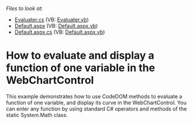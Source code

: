 <!-- default file list -->
*Files to look at*:

* [Evaluater.cs](./CS/WebSite/App_Code/Evaluater.cs) (VB: [Evaluater.vb](./VB/WebSite/App_Code/Evaluater.vb))
* [Default.aspx](./CS/WebSite/Default.aspx) (VB: [Default.aspx.vb](./VB/WebSite/Default.aspx.vb))
* [Default.aspx.cs](./CS/WebSite/Default.aspx.cs) (VB: [Default.aspx.vb](./VB/WebSite/Default.aspx.vb))
<!-- default file list end -->
# How to evaluate and display a function of one variable in the WebChartControl


<p>This example demonstrates how to use CodeDOM methods to evaluate a function of one variable, and display its curve in the WebChartControl. You can enter any function by using standard C# operators and methods of the static System.Math class.</p>

<br/>


